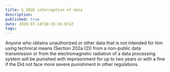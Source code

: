```yaml
---
title: § 202b interception of data
description: 
published: true
date: 2020-07-14T10:33:24.072Z
tags: 
---
```


Anyone who obtains unauthorized or other data that is not intended for him using technical means (Section 202a (2)) from a non-public data transmission or from the electromagnetic radiation of a data processing system will be punished with imprisonment for up to two years or with a fine if the Did not face more severe punishment in other regulations.